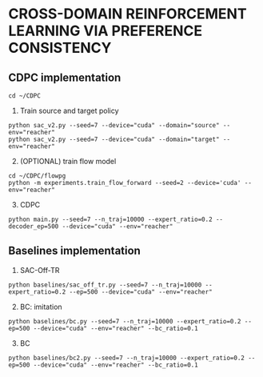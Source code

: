 # CROSS-DOMAIN REINFORCEMENT LEARNING VIA PREFERENCE CONSISTENCY

## CDPC implementation
```
cd ~/CDPC
```

1. Train source and target policy
```
python sac_v2.py --seed=7 --device="cuda" --domain="source" --env="reacher"
python sac_v2.py --seed=7 --device="cuda" --domain="target" --env="reacher"
```

2. (OPTIONAL) train flow model
```
cd ~/CDPC/flowpg
python -m experiments.train_flow_forward --seed=2 --device='cuda' --env="reacher"
```

3. CDPC
```
python main.py --seed=7 --n_traj=10000 --expert_ratio=0.2 --decoder_ep=500 --device="cuda" --env="reacher"
```

## Baselines implementation
1. SAC-Off-TR
```
python baselines/sac_off_tr.py --seed=7 --n_traj=10000 --expert_ratio=0.2 --ep=500 --device="cuda" --env="reacher"
```

2. BC: imitation
```
python baselines/bc.py --seed=7 --n_traj=10000 --expert_ratio=0.2 --ep=500 --device="cuda" --env="reacher" --bc_ratio=0.1
```

3. BC
```
python baselines/bc2.py --seed=7 --n_traj=10000 --expert_ratio=0.2 --ep=500 --device="cuda" --env="reacher" --bc_ratio=0.1
```
